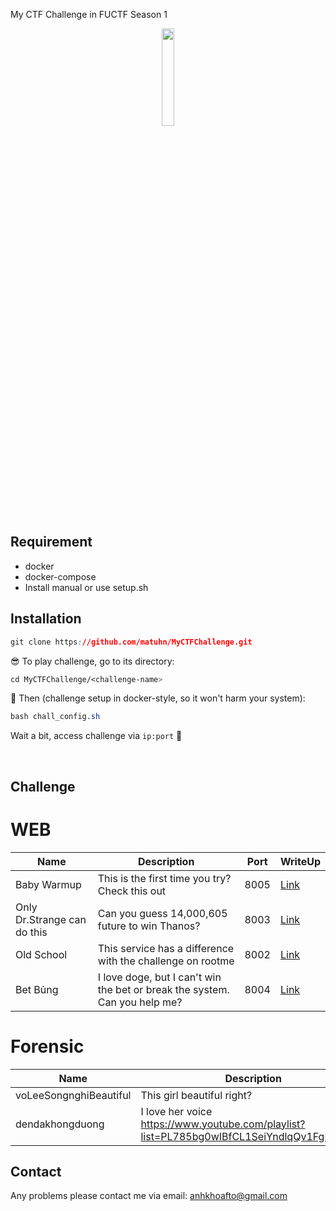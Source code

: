 My CTF Challenge in FUCTF Season 1

<p align="center">
  <img src="https://i.imgur.com/6zqTqj9.png" height="20%" width="20%">
</p>

## Requirement

* docker
* docker-compose
* Install manual or use setup.sh

## Installation

```css
git clone https://github.com/matuhn/MyCTFChallenge.git
```

😎 To play challenge, go to its directory:
```css
cd MyCTFChallenge/<challenge-name>
```

🤘 Then (challenge setup in docker-style, so it won't harm your system):
```css
bash chall_config.sh 
```

Wait a bit, access challenge via `ip:port`  🏁


<br>

## Challenge

<h1> WEB </h1>

| Name       			  | Description                                                                                       | Port | WriteUp |
|---------------------------------|---------------------------------------------------------------------------------------------------|------|---------|
| Baby Warmup			  | This is the first time you try? Check this out 			                              | 8005 | [Link](#)    |
| Only Dr.Strange can do this     | Can you guess 14,000,605 future to win Thanos? | 8003 | [Link](#)    |
| Old School			  | This service has a difference with the challenge on rootme				              | 8002 | [Link](#)    |
| Bet Bủng			  | I love doge, but I can't win the bet or break the system. Can you help me?			      | 8004 | [Link](#)    |


<h1> Forensic </h1>

| Name       			  | Description                                                                                       | Port | WriteUp |
|---------------------------------|---------------------------------------------------------------------------------------------------|------|---------|
| voLeeSongnghiBeautiful		  | This girl beautiful right? 			                              |   | [Link](#)    |
| dendakhongduong     | I love her voice https://www.youtube.com/playlist?list=PL785bg0wIBfCL1SeiYndlqQv1FgBeQE9M                           |   | [Link](#)    |

## Contact
Any problems please contact me via email: <anhkhoafto@gmail.com>
